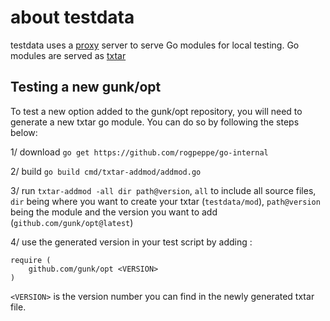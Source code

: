 # about testdata

testdata uses a [proxy](https://godoc.org/github.com/rogpeppe/go-internal/goproxytest) server to serve Go modules for local testing. Go modules are served as [txtar](https://godoc.org/github.com/rogpeppe/go-internal/cmd/txtar-addmod)

## Testing a new gunk/opt

To test a new option added to the gunk/opt repository, you will need to generate a new txtar go module. You can do so by following the steps below:

1/ download `go get https://github.com/rogpeppe/go-internal`

2/ build `go build cmd/txtar-addmod/addmod.go`

3/ run `txtar-addmod -all dir path@version`, `all` to include all source files, `dir` being where you want to create your txtar (`testdata/mod`), `path@version` being the module and the version you want to add (`github.com/gunk/opt@latest`)

4/ use the generated version in your test script by adding :

```
require (
	github.com/gunk/opt <VERSION>
)
```

`<VERSION>` is the version number you can find in the newly generated txtar file. 